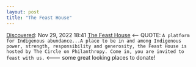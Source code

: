 ```yaml
---
layout: post
title: "The Feast House"
---
```

[Discovered](http://rolandtanglao.com/2020/07/29/p1-blogthis-checkvist-list-links-to-blog/): Nov 29, 2022 18:41 [The Feast House](https://feast-house.ca/) <-- QUOTE: `A platform for Indigenous abundance...A place to be in and among Indigenous power, strength, responsibility and generosity, the Feast House is hosted by The Circle on Philanthropy. Come in, you are invited to feast with us.` <--- some great looking places to donate!
